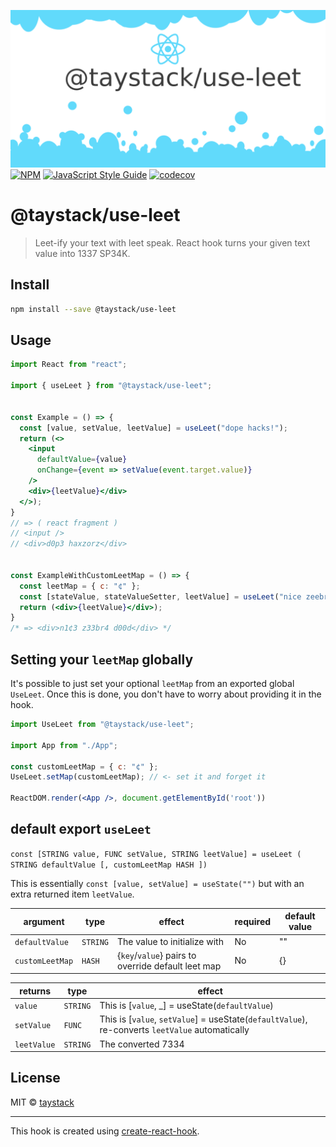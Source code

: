 ![UseLeet](https://github.com/taystack/use-leet/blob/master/logo.png?raw=true)
[![NPM](https://img.shields.io/npm/v/@taystack/use-leet.svg)](https://www.npmjs.com/package/@taystack/use-leet) [![JavaScript Style Guide](https://img.shields.io/badge/code_style-standard-brightgreen.svg)](https://standardjs.com) [![codecov](https://codecov.io/gh/taystack/use-leet/branch/master/graph/badge.svg)](https://codecov.io/gh/taystack/use-leet)

# @taystack/use-leet

> Leet-ify your text with leet speak. React hook turns your given text value into 1337 SP34K.

## Install

```bash
npm install --save @taystack/use-leet
```

## Usage

```jsx
import React from "react";

import { useLeet } from "@taystack/use-leet";


const Example = () => {
  const [value, setValue, leetValue] = useLeet("dope hacks!");
  return (<>
    <input
      defaultValue={value}
      onChange={event => setValue(event.target.value)}
    />
    <div>{leetValue}</div>
  </>);
}
// => ( react fragment )
// <input />
// <div>d0p3 haxzorz</div>


const ExampleWithCustomLeetMap = () => {
  const leetMap = { c: "¢" };
  const [stateValue, stateValueSetter, leetValue] = useLeet("nice zeebra dude", leetMap);
  return (<div>{leetValue}</div>);
}
/* => <div>n1¢3 z33br4 d00d</div> */
```

## Setting your `leetMap` globally

It's possible to just set your optional `leetMap` from an exported global `UseLeet`. Once this is done, you don't have to worry about providing it in the hook.

```jsx
import UseLeet from "@taystack/use-leet";

import App from "./App";

const customLeetMap = { c: "¢" };
UseLeet.setMap(customLeetMap); // <- set it and forget it

ReactDOM.render(<App />, document.getElementById('root'))
```

## default export `useLeet`

`const [STRING value, FUNC setValue, STRING leetValue] = useLeet ( STRING defaultValue [, customLeetMap HASH ])`

This is essentially `const [value, setValue] = useState("")` but with an extra returned item `leetValue`.

| argument |  type | effect | required | default value |
|---|---|---|---|---|
| `defaultValue` | `STRING`| The value to initialize with | No | "" |
| `customLeetMap` | `HASH` | {`key`/`value`} pairs to override default leet map | No | {} |


| returns | type | effect |
|---|---|---|
| `value` | `STRING`| This is [`value`, _] = useState(`defaultValue`) |
| `setValue` | `FUNC` | This is [`value`, `setValue`] = useState(`defaultValue`), re-converts `leetValue` automatically |
| `leetValue` | `STRING` | The converted 7334 |




## License

MIT © [taystack](https://github.com/taystack)

---

This hook is created using [create-react-hook](https://github.com/hermanya/create-react-hook).

